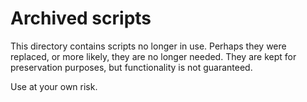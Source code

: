 Archived scripts
================

This directory contains scripts no longer in use.
Perhaps they were replaced, or more likely, they are no longer needed.
They are kept for preservation purposes, but functionality is not guaranteed.

Use at your own risk.
